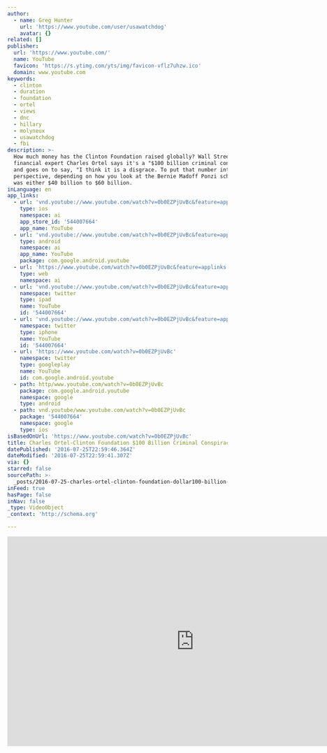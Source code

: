 ```yaml
---
author:
  - name: Greg Hunter
    url: 'https://www.youtube.com/user/usawatchdog'
    avatar: {}
related: []
publisher:
  url: 'https://www.youtube.com/'
  name: YouTube
  favicon: 'https://s.ytimg.com/yts/img/favicon-vflz7uhzw.ico'
  domain: www.youtube.com
keywords:
  - clinton
  - duration
  - foundation
  - ortel
  - views
  - dnc
  - hillary
  - molyneux
  - usawatchdog
  - fbi
description: >-
  How much money has the Clinton Foundation raised globally? Wall Street
  financial expert Charles Ortel says it's a "$100 billion criminal conspiracy"
  and goes on to say, "I think it is a disgrace. To put that number into
  perspective, depending on how you look at the Bernie Madoff Ponzi scheme, that
  was either $40 billion to $60 billion.
inLanguage: en
app_links:
  - url: 'vnd.youtube://www.youtube.com/watch?v=0b0EZPjUvBc&feature=applinks'
    type: ios
    namespace: ai
    app_store_id: '544007664'
    app_name: YouTube
  - url: 'vnd.youtube://www.youtube.com/watch?v=0b0EZPjUvBc&feature=applinks'
    type: android
    namespace: ai
    app_name: YouTube
    package: com.google.android.youtube
  - url: 'https://www.youtube.com/watch?v=0b0EZPjUvBc&feature=applinks'
    type: web
    namespace: ai
  - url: 'vnd.youtube://www.youtube.com/watch?v=0b0EZPjUvBc&feature=applinks'
    namespace: twitter
    type: ipad
    name: YouTube
    id: '544007664'
  - url: 'vnd.youtube://www.youtube.com/watch?v=0b0EZPjUvBc&feature=applinks'
    namespace: twitter
    type: iphone
    name: YouTube
    id: '544007664'
  - url: 'https://www.youtube.com/watch?v=0b0EZPjUvBc'
    namespace: twitter
    type: googleplay
    name: YouTube
    id: com.google.android.youtube
  - path: http/www.youtube.com/watch?v=0b0EZPjUvBc
    package: com.google.android.youtube
    namespace: google
    type: android
  - path: vnd.youtube/www.youtube.com/watch?v=0b0EZPjUvBc
    package: '544007664'
    namespace: google
    type: ios
isBasedOnUrl: 'https://www.youtube.com/watch?v=0b0EZPjUvBc'
title: Charles Ortel-Clinton Foundation $100 Billion Criminal Conspiracy
datePublished: '2016-07-25T22:59:46.364Z'
dateModified: '2016-07-25T22:59:41.307Z'
via: {}
starred: false
sourcePath: >-
  _posts/2016-07-25-charles-ortel-clinton-foundation-dollar100-billion-criminal-consp.md
inFeed: true
hasPage: false
inNav: false
_type: VideoObject
_context: 'http://schema.org'

---
```

<iframe src="https://cdn.embedly.com/widgets/media.html?src=https%3A%2F%2Fwww.youtube.com%2Fembed%2F0b0EZPjUvBc%3Ffeature%3Doembed&amp;url=http%3A%2F%2Fwww.youtube.com%2Fwatch%3Fv%3D0b0EZPjUvBc&amp;image=https%3A%2F%2Fi.ytimg.com%2Fvi%2F0b0EZPjUvBc%2Fhqdefault.jpg&amp;key=b7d04c9b404c499eba89ee7072e1c4f7&amp;type=text%2Fhtml&amp;schema=youtube" width="854" height="480" scrolling="no" frameborder="0" allowfullscreen="" style=""></iframe>